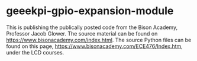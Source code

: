 # geeekpi-gpio-expansion-module

This is publishing the publically posted code from the Bison Academy, Professor Jacob Glower. The source material can be found on https://www.bisonacademy.com/index.html. The source Python files can be found on this page, https://www.bisonacademy.com/ECE476/Index.htm, under the LCD courses. 
